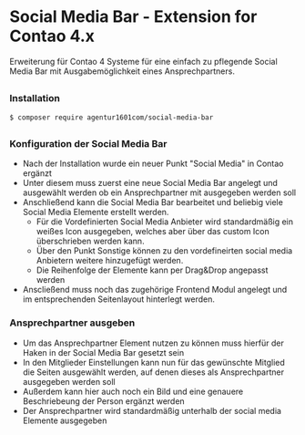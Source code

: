 # Social Media Bar - Extension for Contao 4.x

Erweiterung für Contao 4 Systeme für eine einfach zu pflegende Social Media Bar mit Ausgabemöglichkeit eines Ansprechpartners.

##

### Installation

```
$ composer require agentur1601com/social-media-bar
```

##

### Konfiguration der Social Media Bar

* Nach der Installation wurde ein neuer Punkt "Social Media" in Contao ergänzt
* Unter diesem muss zuerst eine neue Social Media Bar angelegt und ausgewählt werden ob ein Ansprechpartner mit ausgegeben werden soll
* Anschließend kann die Social Media Bar bearbeitet und beliebig viele Social Media Elemente erstellt werden.
  * Für die Vordefinierten Social Media Anbieter wird standardmäßig ein weißes Icon ausgegeben, welches aber über das custom Icon überschrieben werden kann.
  * Über den Punkt Sonstige können zu den vordefineirten social media Anbietern weitere hinzugefügt werden.
  * Die Reihenfolge der Elemente kann per Drag&Drop angepasst werden
* Anscließend muss noch das zugehörige Frontend Modul angelegt und im entsprechenden Seitenlayout hinterlegt werden.

### Ansprechpartner ausgeben

* Um das Ansprechpartner Element nutzen zu können muss hierfür der Haken in der Social Media Bar gesetzt sein
* In den Mitglieder Einstellungen kann nun für das gewünschte Mitglied die Seiten ausgewählt werden, auf denen dieses als Ansprechpartner ausgegeben werden soll
* Außerdem kann hier auch noch ein Bild und eine genauere Beschriebeung der Person ergänzt werden
* Der Ansprechpartner wird standardmäßig unterhalb der social media Elemente ausgegeben
